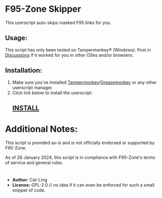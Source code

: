 # F95-Zone Skipper

This userscript auto-skips masked F95 links for you.

## Usage:
This script has only been tested on Tampermonkey® (Windows). Post in [Discussions](https://github.com/Cat-Ling/f95zone-skipper/discussions/categories/show-and-tell) if it worked for you in other OSes and/or browsers.

## Installation:
1. Make sure you've installed [Tampermonkey](https://www.tampermonkey.net/)/[Greasemonkey](https://addons.mozilla.org/en-US/firefox/addon/greasemonkey/) or any other userscript manager.
2. Click link below to install the userscript.
   ## [INSTALL](https://raw.githubusercontent.com/Cat-Ling/f95zone-skipper/main/f95zone-skipper.user.js)


# Additional Notes:

This script is provided as-is and is not officially endorsed or supported by F95-Zone.

As of 26 January 2024, this script is in compliance with F95-Zone's terms of service and general rules.

#
- **Author:** Cat-Ling
- **License:** GPL-2.0 // no idea if it can even be enforced for such a small snippet of code.
